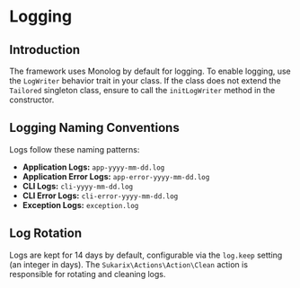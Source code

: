 # Logging

<!-- toc -->

## Introduction

The framework uses Monolog by default for logging. To enable logging, use the `LogWriter` behavior trait in your class.
If the class does not extend the `Tailored` singleton class, ensure to call the `initLogWriter` method in the
constructor.

## Logging Naming Conventions

Logs follow these naming patterns:

- **Application Logs:** `app-yyyy-mm-dd.log`
- **Application Error Logs:** `app-error-yyyy-mm-dd.log`
- **CLI Logs:** `cli-yyyy-mm-dd.log`
- **CLI Error Logs:** `cli-error-yyyy-mm-dd.log`
- **Exception Logs:** `exception.log`

## Log Rotation

Logs are kept for 14 days by default, configurable via the `log.keep` setting (an integer in days).
The `Sukarix\Actions\Action\Clean` action is responsible for rotating and cleaning logs.
